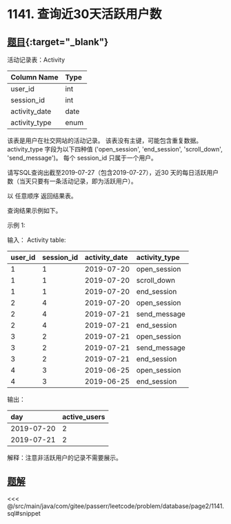 # 1141. 查询近30天活跃用户数
## [题目](https://leetcode-cn.co/problems/user-activity-for-the-past-30-days-i/){:target="_blank"}

活动记录表：Activity

| Column Name   | Type |
|:--------------|:-----|
| user_id       | int  |
| session_id    | int  |
| activity_date | date |
| activity_type | enum |

该表是用户在社交网站的活动记录。
该表没有主键，可能包含重复数据。
activity_type 字段为以下四种值 ('open_session', 'end_session', 'scroll_down', 'send_message')。
每个 session_id 只属于一个用户。


请写SQL查询出截至2019-07-27（包含2019-07-27），近30 天的每日活跃用户数（当天只要有一条活动记录，即为活跃用户）。

以 任意顺序 返回结果表。

查询结果示例如下。

示例 1:

输入：
Activity table:

| user_id | session_id | activity_date | activity_type |
|:--------|:-----------|:--------------|:--------------|
| 1       | 1          | 2019-07-20    | open_session  |
| 1       | 1          | 2019-07-20    | scroll_down   |
| 1       | 1          | 2019-07-20    | end_session   |
| 2       | 4          | 2019-07-20    | open_session  |
| 2       | 4          | 2019-07-21    | send_message  |
| 2       | 4          | 2019-07-21    | end_session   |
| 3       | 2          | 2019-07-21    | open_session  |
| 3       | 2          | 2019-07-21    | send_message  |
| 3       | 2          | 2019-07-21    | end_session   |
| 4       | 3          | 2019-06-25    | open_session  |
| 4       | 3          | 2019-06-25    | end_session   |

输出：

| day        | active_users |
|:-----------|:-------------|
| 2019-07-20 | 2            |
| 2019-07-21 | 2            |

解释：注意非活跃用户的记录不需要展示。

## [题解](https://github.com/PasseRR/JavaLeetCode/blob/master/src/main/java/com/gitee/passerr/leetcode/problem/database/page2/1141.sql)

<<< @/src/main/java/com/gitee/passerr/leetcode/problem/database/page2/1141.sql#snippet
